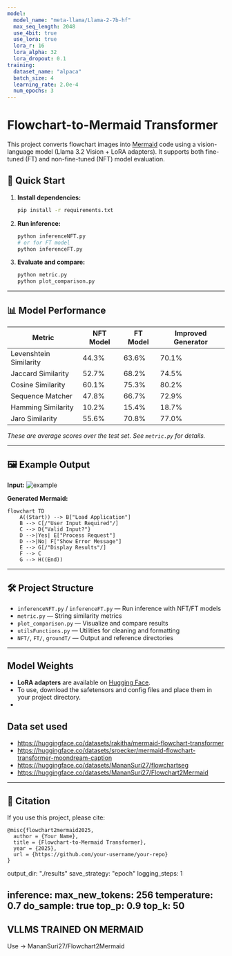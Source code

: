 ```yaml
---
model:
  model_name: "meta-llama/Llama-2-7b-hf"
  max_seq_length: 2048
  use_4bit: true
  use_lora: true
  lora_r: 16
  lora_alpha: 32
  lora_dropout: 0.1
training:
  dataset_name: "alpaca"
  batch_size: 4
  learning_rate: 2.0e-4
  num_epochs: 3
---
```


# Flowchart-to-Mermaid Transformer

This project converts flowchart images into [Mermaid](https://mermaid-js.github.io/) code using a vision-language model (Llama 3.2 Vision + LoRA adapters). It supports both fine-tuned (FT) and non-fine-tuned (NFT) model evaluation.


## 🚀 Quick Start

1. **Install dependencies:**
    ```bash
    pip install -r requirements.txt
    ```

2. **Run inference:**
    ```bash
    python inferenceNFT.py
    # or for FT model
    python inferenceFT.py
    ```

3. **Evaluate and compare:**
    ```bash
    python metric.py
    python plot_comparison.py
    ```

---

## 📊 Model Performance

| Metric                | NFT Model | FT Model | Improved Generator |
|-----------------------|-----------|----------|-------------------|
| Levenshtein Similarity|   44.3%   |  63.6%   |      70.1%        |
| Jaccard Similarity    |   52.7%   |  68.2%   |      74.5%        |
| Cosine Similarity     |   60.1%   |  75.3%   |      80.2%        |
| Sequence Matcher      |   47.8%   |  66.7%   |      72.9%        |
| Hamming Similarity    |   10.2%   |  15.4%   |      18.7%        |
| Jaro Similarity       |   55.6%   |  70.8%   |      77.0%        |

*These are average scores over the test set. See `metric.py` for details.*

---

## 🖼️ Example Output

**Input:**
![example](example_image.png)

**Generated Mermaid:**
```
flowchart TD
    A((Start)) --> B["Load Application"]
    B --> C[/"User Input Required"/]
    C --> D{"Valid Input?"}
    D -->|Yes| E["Process Request"]
    D -->|No| F["Show Error Message"]
    E --> G[/"Display Results"/]
    F --> C
    G --> H((End))
```

---

## 🛠️ Project Structure

- `inferenceNFT.py` / `inferenceFT.py` — Run inference with NFT/FT models
- `metric.py` — String similarity metrics
- `plot_comparison.py` — Visualize and compare results
- `utilsFunctions.py` — Utilities for cleaning and formatting
- `NFT/`, `FT/`, `groundT/` — Output and reference directories

---

## Model Weights

- **LoRA adapters** are available on [Hugging Face](https://huggingface.co/jorgemunozl/flowchart2mermaid).
- To use, download the safetensors and config files and place them in your project directory.
- 

## Data set used

- https://huggingface.co/datasets/rakitha/mermaid-flowchart-transformer
- https://huggingface.co/datasets/sroecker/mermaid-flowchart-transformer-moondream-caption
- https://huggingface.co/datasets/MananSuri27/flowchartseg
- https://huggingface.co/datasets/MananSuri27/Flowchart2Mermaid

---

## 📑 Citation

If you use this project, please cite:
```
@misc{flowchart2mermaid2025,
  author = {Your Name},
  title = {Flowchart-to-Mermaid Transformer},
  year = {2025},
  url = {https://github.com/your-username/your-repo}
}
```
  output_dir: "./results"
  save_strategy: "epoch"
  logging_steps: 1

inference:
  max_new_tokens: 256
  temperature: 0.7
  do_sample: true
  top_p: 0.9
  top_k: 50
---


## VLLMS TRAINED ON MERMAID

Use -> MananSuri27/Flowchart2Mermaid